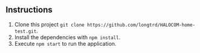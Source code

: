 ## Instructions 
1. Clone this project `git clone https://github.com/longtrd/HALOCOM-home-test.git`.
2. Install the dependencies with `npm install`.
3. Execute `npm start` to run the application.